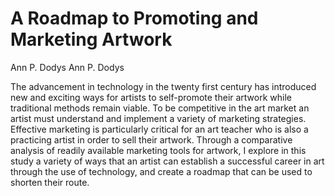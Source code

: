 # A Roadmap to Promoting and Marketing Artwork


Ann P. Dodys
Ann P. Dodys


The advancement in technology in the twenty first century has introduced new and
exciting ways for artists to self-promote their artwork while traditional methods remain
viable. To be competitive in the art market an artist must understand and implement a
variety of marketing strategies. Effective marketing is particularly critical for an art
teacher who is also a practicing artist in order to sell their artwork. Through a
comparative analysis of readily available marketing tools for artwork, I explore in this
study a variety of ways that an artist can establish a successful career in art through the
use of technology, and create a roadmap that can be used to shorten their route.

